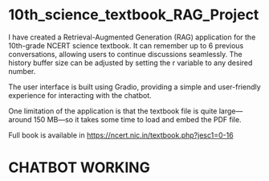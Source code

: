 # 10th_science_textbook_RAG_Project
I have created a Retrieval-Augmented Generation (RAG) application for the 10th-grade NCERT science textbook. It can remember up to 6 previous conversations, allowing users to continue discussions seamlessly. The history buffer size can be adjusted by setting the r variable to any desired number.

The user interface is built using Gradio, providing a simple and user-friendly experience for interacting with the chatbot.

One limitation of the application is that the textbook file is quite large—around 150 MB—so it takes some time to load and embed the PDF file. 

Full book is available in https://ncert.nic.in/textbook.php?jesc1=0-16

# CHATBOT WORKING
